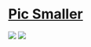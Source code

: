 # [Pic Smaller](https://github.com/joye61/pic-smaller)

![](https://img.shields.io/github/license/joye61/pic-smaller?style=flat-square) ![](https://img.shields.io/github/last-commit/scillidan/pic-smaller/main?label=last%20commit%20(fork)&style=flat-square)